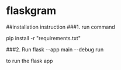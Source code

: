# flaskgram

##installation instruction
###1. run command

pip install -r "requirements.txt"

###2. Run 
flask --app main --debug run 

to run the flask app 